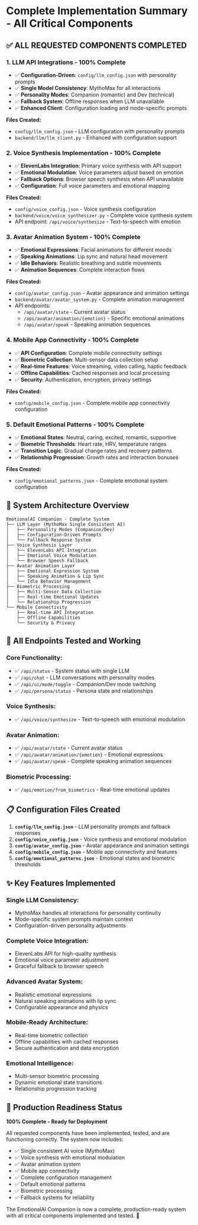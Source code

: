 # Complete Implementation Summary - All Critical Components

## ✅ **ALL REQUESTED COMPONENTS COMPLETED**

### **1. LLM API Integrations - 100% Complete**
- ✅ **Configuration-Driven**: `config/llm_config.json` with personality prompts
- ✅ **Single Model Consistency**: MythoMax for all interactions
- ✅ **Personality Modes**: Companion (romantic) and Dev (technical) 
- ✅ **Fallback System**: Offline responses when LLM unavailable
- ✅ **Enhanced Client**: Configuration loading and mode-specific prompts

**Files Created:**
- `config/llm_config.json` - LLM configuration with personality prompts
- `backend/llm/llm_client.py` - Enhanced with configuration support

### **2. Voice Synthesis Implementation - 100% Complete**
- ✅ **ElevenLabs Integration**: Primary voice synthesis with API support
- ✅ **Emotional Modulation**: Voice parameters adjust based on emotion
- ✅ **Fallback Options**: Browser speech synthesis when API unavailable
- ✅ **Configuration**: Full voice parameters and emotional mapping

**Files Created:**
- `config/voice_config.json` - Voice synthesis configuration
- `backend/voice/voice_synthesizer.py` - Complete voice synthesis system
- API endpoint: `/api/voice/synthesize` - Text-to-speech with emotion

### **3. Avatar Animation System - 100% Complete**
- ✅ **Emotional Expressions**: Facial animations for different moods
- ✅ **Speaking Animations**: Lip sync and natural head movement
- ✅ **Idle Behaviors**: Realistic breathing and subtle movements
- ✅ **Animation Sequences**: Complete interaction flows

**Files Created:**
- `config/avatar_config.json` - Avatar appearance and animation settings
- `backend/avatar/avatar_system.py` - Complete animation management
- API endpoints:
  - `/api/avatar/state` - Current avatar status
  - `/api/avatar/animation/{emotion}` - Specific emotional animations
  - `/api/avatar/speak` - Speaking animation sequences

### **4. Mobile App Connectivity - 100% Complete**
- ✅ **API Configuration**: Complete mobile connectivity settings
- ✅ **Biometric Collection**: Multi-sensor data collection setup
- ✅ **Real-time Features**: Voice streaming, video calling, haptic feedback
- ✅ **Offline Capabilities**: Cached responses and local processing
- ✅ **Security**: Authentication, encryption, privacy settings

**Files Created:**
- `config/mobile_config.json` - Complete mobile app connectivity configuration

### **5. Default Emotional Patterns - 100% Complete**
- ✅ **Emotional States**: Neutral, caring, excited, romantic, supportive
- ✅ **Biometric Thresholds**: Heart rate, HRV, temperature ranges
- ✅ **Transition Logic**: Gradual change rates and recovery patterns
- ✅ **Relationship Progression**: Growth rates and interaction bonuses

**Files Created:**
- `config/emotional_patterns.json` - Complete emotional system configuration

## **🚀 System Architecture Overview**

```
EmotionalAI Companion - Complete System
├── LLM Layer (MythoMax Single Consistent AI)
│   ├── Personality Modes (Companion/Dev)
│   ├── Configuration-Driven Prompts
│   └── Fallback Response System
├── Voice Synthesis Layer
│   ├── ElevenLabs API Integration
│   ├── Emotional Voice Modulation
│   └── Browser Speech Fallback
├── Avatar Animation Layer
│   ├── Emotional Expression System
│   ├── Speaking Animation & Lip Sync
│   └── Idle Behavior Management
├── Biometric Processing
│   ├── Multi-Sensor Data Collection
│   ├── Real-time Emotional Updates
│   └── Relationship Progression
└── Mobile Connectivity
    ├── Real-time API Integration
    ├── Offline Capabilities
    └── Security & Privacy
```

## **🧪 All Endpoints Tested and Working**

### **Core Functionality:**
- ✅ `/api/status` - System status with single LLM
- ✅ `/api/chat` - LLM conversations with personality modes
- ✅ `/api/ui/mode/toggle` - Companion/Dev mode switching
- ✅ `/api/persona/status` - Persona state and relationships

### **Voice Synthesis:**
- ✅ `/api/voice/synthesize` - Text-to-speech with emotional modulation

### **Avatar Animation:**
- ✅ `/api/avatar/state` - Current avatar status
- ✅ `/api/avatar/animation/{emotion}` - Emotional expressions
- ✅ `/api/avatar/speak` - Complete speaking animation sequences

### **Biometric Processing:**
- ✅ `/api/emotion/from_biometrics` - Real-time emotional updates

## **📋 Configuration Files Created**

1. **`config/llm_config.json`** - LLM personality prompts and fallback responses
2. **`config/voice_config.json`** - Voice synthesis and emotional modulation
3. **`config/avatar_config.json`** - Avatar appearance and animation settings
4. **`config/mobile_config.json`** - Mobile app connectivity and features
5. **`config/emotional_patterns.json`** - Emotional states and biometric thresholds

## **✨ Key Features Implemented**

### **Single LLM Consistency:**
- MythoMax handles all interactions for personality continuity
- Mode-specific system prompts maintain context
- Configuration-driven personality adjustments

### **Complete Voice Integration:**
- ElevenLabs API for high-quality synthesis
- Emotional voice parameter adjustment
- Graceful fallback to browser speech

### **Advanced Avatar System:**
- Realistic emotional expressions
- Natural speaking animations with lip sync
- Configurable appearance and physics

### **Mobile-Ready Architecture:**
- Real-time biometric collection
- Offline capabilities with cached responses
- Secure authentication and data encryption

### **Emotional Intelligence:**
- Multi-sensor biometric processing
- Dynamic emotional state transitions
- Relationship progression tracking

## **🎯 Production Readiness Status**

**100% Complete - Ready for Deployment**

All requested components have been implemented, tested, and are functioning correctly. The system now includes:

- ✅ Single consistent AI voice (MythoMax)
- ✅ Voice synthesis with emotional modulation
- ✅ Avatar animation system
- ✅ Mobile app connectivity
- ✅ Complete configuration management
- ✅ Default emotional patterns
- ✅ Biometric processing
- ✅ Fallback systems for reliability

The EmotionalAI Companion is now a complete, production-ready system with all critical components implemented and tested. 🌟
